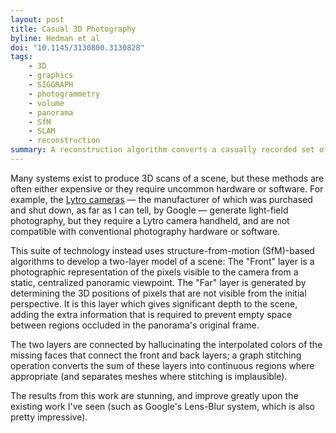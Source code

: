 ```yaml
---
layout: post
title: Casual 3D Photography
byline: Hedman et al
doi: "10.1145/3130800.3130828"
tags:
    - 3D
    - graphics
    - SIGGRAPH
    - photogrammetry
    - volume
    - panorama
    - SfM
    - SLAM
    - reconstruction
summary: A reconstruction algorithm converts a casually recorded set of photographs into a semi-3D scene mesh.
---
```


Many systems exist to produce 3D scans of a scene, but these methods are often either expensive or they require uncommon hardware or software. For example, the [Lytro cameras](https://support.lytro.com/hc/en-us/articles/360001773952/) — the manufacturer of which was purchased and shut down, as far as I can tell, by Google — generate light-field photography, but they require a Lytro camera handheld, and are not compatible with conventional photography hardware or software.

This suite of technology instead uses structure-from-motion (SfM)-based algorithms to develop a two-layer model of a scene: The "Front" layer is a photographic representation of the pixels visible to the camera from a static, centralized panoramic viewpoint. The "Far" layer is generated by determining the 3D positions of pixels that are not visible from the initial perspective. It is this layer which gives significant depth to the scene, adding the extra information that is required to prevent empty space between regions occluded in the panorama's original frame.

The two layers are connected by hallucinating the interpolated colors of the missing faces that connect the front and back layers; a graph stitching operation converts the sum of these layers into continuous regions where appropriate (and separates meshes where stitching is implausible).

The results from this work are stunning, and improve greatly upon the existing work I've seen (such as Google's Lens-Blur system, which is also pretty impressive).
